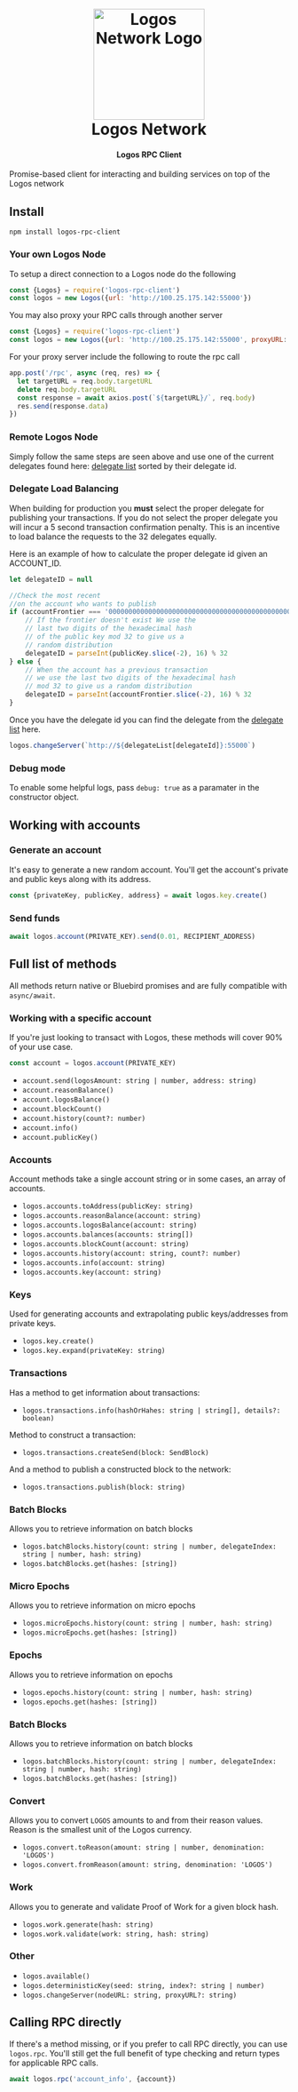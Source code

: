 <h1 align="center" style="text-align:center">
  <br>
  <a href="http://www.logos.network"><img src="https://www.logos.network/assets/images/custom/logo.png" alt="Logos Network Logo" width="200"></a>
  <br>
  Logos Network
</h1>

<h4 align="center" style="text-align:center">Logos RPC Client</h4>

Promise-based client for interacting and building services on top of the Logos network

## Install

`npm install logos-rpc-client`

### Your own Logos Node


To setup a direct connection to a Logos node do the following
```javascript
const {Logos} = require('logos-rpc-client')
const logos = new Logos({url: 'http://100.25.175.142:55000'})
```

You may also proxy your RPC calls through another server
```javascript
const {Logos} = require('logos-rpc-client')
const logos = new Logos({url: 'http://100.25.175.142:55000', proxyURL: 'https://pla.bs'})
```

For your proxy server include the following to route the rpc call
```javascript
app.post('/rpc', async (req, res) => {
  let targetURL = req.body.targetURL
  delete req.body.targetURL
  const response = await axios.post(`${targetURL}/`, req.body)
  res.send(response.data)
})
```

### Remote Logos Node

Simply follow the same steps are seen above and use one of the current delegates found here: [delegate list](https://pla.bs/delegates) sorted by their delegate id.


### Delegate Load Balancing

When building for production you **must** select the proper delegate for publishing your transactions. If you do not select the proper delegate you will incur a 5 second transaction confirmation penalty. This is an incentive to load balance the requests to the 32 delegates equally.

Here is an example of how to calculate the proper delegate id given an ACCOUNT_ID.

```javascript
let delegateID = null

//Check the most recent 
//on the account who wants to publish
if (accountFrontier === '0000000000000000000000000000000000000000000000000000000000000000') {
    // If the frontier doesn't exist We use the 
    // last two digits of the hexadecimal hash 
    // of the public key mod 32 to give us a 
    // random distribution
    delegateID = parseInt(publicKey.slice(-2), 16) % 32
} else {
    // When the account has a previous transaction 
    // we use the last two digits of the hexadecimal hash
    // mod 32 to give us a random distribution
    delegateID = parseInt(accountFrontier.slice(-2), 16) % 32
}
```

Once you have the delegate id you can find the delegate from the [delegate list](https://pla.bs/delegates) here.

```javascript
logos.changeServer(`http://${delegateList[delegateId]}:55000`)
```


### Debug mode

To enable some helpful logs, pass `debug: true` as a paramater in the constructor object.

## Working with accounts

### Generate an account

It's easy to generate a new random account. You'll get the account's private and public keys along with its address.

```javascript
const {privateKey, publicKey, address} = await logos.key.create()
```


### Send funds

```javascript
await logos.account(PRIVATE_KEY).send(0.01, RECIPIENT_ADDRESS)
```

## Full list of methods

All methods return native or Bluebird promises and are fully compatible with `async/await`.

### Working with a specific account

If you're just looking to transact with Logos, these methods will cover 90% of your use case.

```typescript
const account = logos.account(PRIVATE_KEY)
```

* `account.send(logosAmount: string | number, address: string)`
* `account.reasonBalance()`
* `account.logosBalance()`
* `account.blockCount()`
* `account.history(count?: number)`
* `account.info()`
* `account.publicKey()`

### Accounts

Account methods take a single account string or in some cases, an array of accounts.

* `logos.accounts.toAddress(publicKey: string)`
* `logos.accounts.reasonBalance(account: string)`
* `logos.accounts.logosBalance(account: string)`
* `logos.accounts.balances(accounts: string[])`
* `logos.accounts.blockCount(account: string)`
* `logos.accounts.history(account: string, count?: number)`
* `logos.accounts.info(account: string)`
* `logos.accounts.key(account: string)`

### Keys

Used for generating accounts and extrapolating public keys/addresses from private keys.

* `logos.key.create()`
* `logos.key.expand(privateKey: string)`

### Transactions

Has a method to get information about transactions:

* `logos.transactions.info(hashOrHahes: string | string[], details?: boolean)`

Method to construct a transaction:

* `logos.transactions.createSend(block: SendBlock)`

And a method to publish a constructed block to the network:

* `logos.transactions.publish(block: string)`

### Batch Blocks

Allows you to retrieve information on batch blocks

* `logos.batchBlocks.history(count: string | number, delegateIndex: string | number, hash: string)`
* `logos.batchBlocks.get(hashes: [string])`

### Micro Epochs

Allows you to retrieve information on micro epochs

* `logos.microEpochs.history(count: string | number, hash: string)`
* `logos.microEpochs.get(hashes: [string])`


### Epochs

Allows you to retrieve information on epochs

* `logos.epochs.history(count: string | number, hash: string)`
* `logos.epochs.get(hashes: [string])`


### Batch Blocks

Allows you to retrieve information on batch blocks

* `logos.batchBlocks.history(count: string | number, delegateIndex: string | number, hash: string)`
* `logos.batchBlocks.get(hashes: [string])`

### Convert

Allows you to convert `LOGOS` amounts to and from their reason values. Reason is the smallest unit of the Logos currency.

* `logos.convert.toReason(amount: string | number, denomination: 'LOGOS')`
* `logos.convert.fromReason(amount: string, denomination: 'LOGOS')`

### Work

Allows you to generate and validate Proof of Work for a given block hash.

* `logos.work.generate(hash: string)`
* `logos.work.validate(work: string, hash: string)`

### Other

* `logos.available()`
* `logos.deterministicKey(seed: string, index?: string | number)`
* `logos.changeServer(nodeURL: string, proxyURL?: string)`

## Calling RPC directly

If there's a method missing, or if you prefer to call RPC directly, you can use `logos.rpc`. You'll still get the full benefit of type checking and return types for applicable RPC calls.

```typescript
await logos.rpc('account_info', {account})
```
